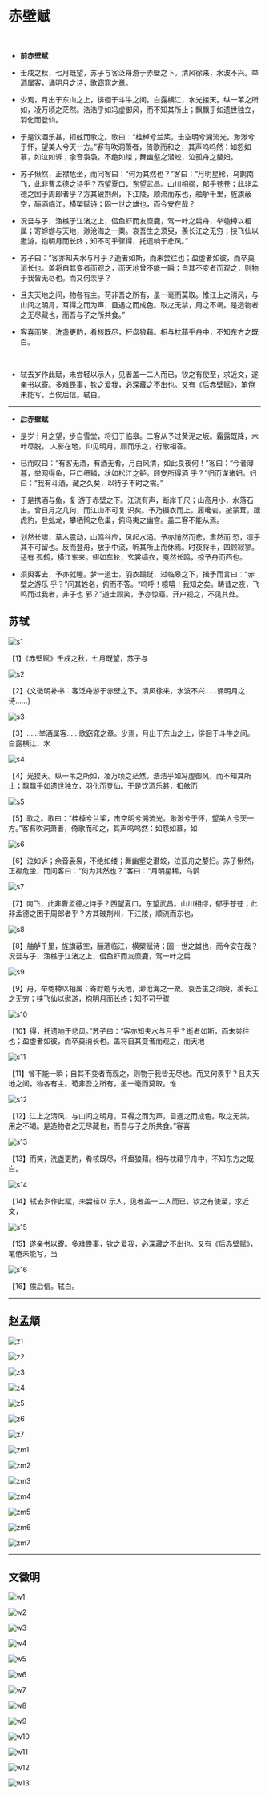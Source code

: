 # 赤壁赋

<br />

- **前赤壁赋**

- 壬戌之秋，七月既望，苏子与客泛舟游于赤壁之下。清风徐来，水波不兴。举酒属客，诵明月之诗，歌窈窕之章。
- 少焉，月出于东山之上，徘徊于斗牛之间。白露横江，水光接天。纵一苇之所如，凌万顷之茫然。浩浩乎如冯虚御风，而不知其所止；飘飘乎如遗世独立，羽化而登仙。
- 于是饮酒乐甚，扣舷而歌之。歌曰：“桂棹兮兰桨，击空明兮溯流光。渺渺兮于怀，望美人兮天一方。”客有吹洞萧者，倚歌而和之，其声呜呜然：如怨如慕，如泣如诉；余音袅袅，不绝如缕；舞幽壑之潜蛟，泣孤舟之嫠妇。
- 苏子愀然，正襟危坐，而问客曰：“何为其然也？”客曰：“月明星稀，乌鹊南飞，此非曹孟德之诗乎？西望夏口，东望武昌。山川相缪，郁乎苍苍；此非孟德之困于周郎者乎？方其破荆州，下江陵，顺流而东也，舳舻千里，旌旗蔽空，酾酒临江，横槊赋诗；固一世之雄也，而今安在哉？
- 况吾与子，渔樵于江渚之上，侣鱼虾而友糜鹿，驾一叶之扁舟，举匏樽以相属；寄蜉蝣与天地，渺沧海之一粟。哀吾生之须臾，羡长江之无穷；挟飞仙以遨游，抱明月而长终；知不可乎骤得，托遗响于悲风。”
- 苏子曰：“客亦知夫水与月乎？逝者如斯，而未尝往也；盈虚者如彼，而卒莫消长也。盖将自其变者而观之，而天地曾不能一瞬；自其不变者而观之，则物于我皆无尽也。而又何羡乎？
- 且夫天地之间，物各有主。苟非吾之所有，虽一毫而莫取。惟江上之清风，与山间之明月，耳得之而为声，目遇之而成色。取之无禁，用之不竭。是造物者之无尽藏也，而吾与子之所共食。”
- 客喜而笑，洗盏更酌，肴核既尽，杯盘狼藉。相与枕藉乎舟中，不知东方之既白。

<br>

- 轼去岁作此赋，未尝轻以示人，见者盖一二人而已，钦之有使至，求近文，遂亲书以寄。多难畏事，钦之爱我，必深藏之不出也。又有《后赤壁赋》，笔倦未能写，当俟后信。轼白。

---

- **后赤壁赋**

- 是岁十月之望，步自雪堂，将归于临皋。二客从予过黄泥之坂。霜露既降，木叶尽脱， 人影在地，仰见明月，顾而乐之，行歌相答。
- 已而叹曰：“有客无酒，有酒无肴，月白风清，如此良夜何！”客曰：“今者薄暮，举网得鱼，巨口细鳞，状如松江之鲈。顾安所得酒 乎？”归而谋诸妇。妇曰：“我有斗酒，藏之久矣，以待子不时之需。”
- 于是携酒与鱼，复 游于赤壁之下。江流有声，断岸千尺；山高月小，水落石出。曾日月之几何，而江山不可复 识矣。予乃摄衣而上，履巉岩，披蒙茸，踞虎豹，登虬龙，攀栖鹘之危巢，俯冯夷之幽宫。盖二客不能从焉。
- 划然长啸，草木震动，山鸣谷应，风起水涌。予亦悄然而悲，肃然而 恐，凛乎其不可留也。反而登舟，放乎中流，听其所止而休焉。时夜将半，四顾寂寥。适有 孤鹤，横江东来。翅如车轮，玄裳缟衣，戛然长鸣，掠予舟而西也。
- 须臾客去，予亦就睡。梦一道士，羽衣蹁跹，过临皋之下，揖予而言曰：“赤壁之游乐 乎？”问其姓名，俯而不答。“呜呼！噫嘻！我知之矣。畴昔之夜，飞鸣而过我者，非子也 邪？”道士顾笑，予亦惊寤。开户视之，不见其处。


## 苏轼

![s1]( https://bitbucket.org/xu12345/document/raw/114a5f5c292cc412cd46304dc1d20cfda7c7a7f8/imgs/shufa/chibifu/s1.jpg )

【1】《赤壁赋》壬戌之秋，七月既望，苏子与



![s2]( https://bitbucket.org/xu12345/document/raw/114a5f5c292cc412cd46304dc1d20cfda7c7a7f8/imgs/shufa/chibifu/s2.jpg )

【2】{文徵明补书：客泛舟游于赤壁之下。清风徐来，水波不兴……诵明月之诗……}



![s3]( https://bitbucket.org/xu12345/document/raw/114a5f5c292cc412cd46304dc1d20cfda7c7a7f8/imgs/shufa/chibifu/s3.jpg )

【3】……举酒属客……歌窈窕之章。少焉，月出于东山之上，徘徊于斗牛之间。白露横江，水



![s4]( https://bitbucket.org/xu12345/document/raw/114a5f5c292cc412cd46304dc1d20cfda7c7a7f8/imgs/shufa/chibifu/s4.jpg )

【4】光接天。纵一苇之所如，凌万顷之茫然。浩浩乎如冯虚御风，而不知其所止；飘飘乎如遗世独立，羽化而登仙。于是饮酒乐甚，扣舷而



![s5]( https://bitbucket.org/xu12345/document/raw/114a5f5c292cc412cd46304dc1d20cfda7c7a7f8/imgs/shufa/chibifu/s5.jpg )

【5】歌之。歌曰：“桂棹兮兰桨，击空明兮溯流光。渺渺兮于怀，望美人兮天一方。”客有吹洞萧者，倚歌而和之，其声呜呜然：如怨如慕，如



![s6]( https://bitbucket.org/xu12345/document/raw/114a5f5c292cc412cd46304dc1d20cfda7c7a7f8/imgs/shufa/chibifu/s6.jpg )

【6】泣如诉；余音袅袅，不绝如缕；舞幽壑之潜蛟，泣孤舟之嫠妇。苏子愀然，正襟危坐，而问客曰：“何为其然也？”客曰：“月明星稀，乌鹊



![s7]( https://bitbucket.org/xu12345/document/raw/114a5f5c292cc412cd46304dc1d20cfda7c7a7f8/imgs/shufa/chibifu/s7.jpg )

【7】南飞，此非曹孟德之诗乎？西望夏口，东望武昌。山川相缪，郁乎苍苍；此非孟德之困于周郎者乎？方其破荆州，下江陵，顺流而东也，



![s8]( https://bitbucket.org/xu12345/document/raw/114a5f5c292cc412cd46304dc1d20cfda7c7a7f8/imgs/shufa/chibifu/s8.jpg )

【8】舳舻千里，旌旗蔽空，酾酒临江，横槊赋诗；固一世之雄也，而今安在哉？况吾与子，渔樵于江渚之上，侣鱼虾而友糜鹿，驾一叶之扁



![s9]( https://bitbucket.org/xu12345/document/raw/114a5f5c292cc412cd46304dc1d20cfda7c7a7f8/imgs/shufa/chibifu/s9.jpg )

【9】舟，举匏樽以相属；寄蜉蝣与天地，渺沧海之一粟。哀吾生之须臾，羡长江之无穷；挟飞仙以遨游，抱明月而长终；知不可乎骤



![s10]( https://bitbucket.org/xu12345/document/raw/114a5f5c292cc412cd46304dc1d20cfda7c7a7f8/imgs/shufa/chibifu/s10.jpg )

【10】得，托遗响于悲风。”苏子曰：“客亦知夫水与月乎？逝者如斯，而未尝往也；盈虚者如彼，而卒莫消长也。盖将自其变者而观之，而天地



![s11]( https://bitbucket.org/xu12345/document/raw/114a5f5c292cc412cd46304dc1d20cfda7c7a7f8/imgs/shufa/chibifu/s11.jpg )

【11】曾不能一瞬；自其不变者而观之，则物于我皆无尽也。而又何羡乎？且夫天地之间，物各有主。苟非吾之所有，虽一毫而莫取。惟



![s12]( https://bitbucket.org/xu12345/document/raw/114a5f5c292cc412cd46304dc1d20cfda7c7a7f8/imgs/shufa/chibifu/s12.jpg )

【12】江上之清风，与山间之明月，耳得之而为声，目遇之而成色。取之无禁，用之不竭。是造物者之无尽藏也，而吾与子之所共食。”客喜



![s13]( https://bitbucket.org/xu12345/document/raw/114a5f5c292cc412cd46304dc1d20cfda7c7a7f8/imgs/shufa/chibifu/s13.jpg )

【13】而笑，洗盏更酌，肴核既尽，杯盘狼藉。相与枕藉乎舟中，不知东方之既白。



![s14]( https://bitbucket.org/xu12345/document/raw/114a5f5c292cc412cd46304dc1d20cfda7c7a7f8/imgs/shufa/chibifu/s14.jpg )

【14】轼去岁作此赋，未尝轻以 示人，见者盖一二人而已，钦之有使至，求近文，



![s15]( https://bitbucket.org/xu12345/document/raw/114a5f5c292cc412cd46304dc1d20cfda7c7a7f8/imgs/shufa/chibifu/s15.jpg )

【15】遂亲书以寄。多难畏事，钦之爱我，必深藏之不出也。又有《后赤壁赋》，笔倦未能写，当



![s16]( https://bitbucket.org/xu12345/document/raw/114a5f5c292cc412cd46304dc1d20cfda7c7a7f8/imgs/shufa/chibifu/s16.jpg )

【16】俟后信。轼白。


---

## 赵孟頫

![z1]( https://gitcode.net/xu180/document/-/raw/master/imgs/shufa/chibifu/z1.jpg )

![z2]( https://gitcode.net/xu180/document/-/raw/master/imgs/shufa/chibifu/z2.jpg )

![z3]( https://gitcode.net/xu180/document/-/raw/master/imgs/shufa/chibifu/z3.jpg )

![z4]( https://gitcode.net/xu180/document/-/raw/master/imgs/shufa/chibifu/z4.jpg )

![z5]( https://gitcode.net/xu180/document/-/raw/master/imgs/shufa/chibifu/z5.jpg )

![z6]( https://gitcode.net/xu180/document/-/raw/master/imgs/shufa/chibifu/z6.jpg )

![z7]( https://gitcode.net/xu180/document/-/raw/master/imgs/shufa/chibifu/z7.jpg )



![zm1]( https://gitcode.net/xu180/document/-/raw/master/imgs/shufa/chibifu/zm1.jpg )

![zm2]( https://gitcode.net/xu180/document/-/raw/master/imgs/shufa/chibifu/zm2.jpg )

![zm3]( https://gitcode.net/xu180/document/-/raw/master/imgs/shufa/chibifu/zm3.jpg )

![zm4]( https://gitcode.net/xu180/document/-/raw/master/imgs/shufa/chibifu/zm4.jpg )

![zm5]( https://gitcode.net/xu180/document/-/raw/master/imgs/shufa/chibifu/zm5.jpg )

![zm6]( https://gitcode.net/xu180/document/-/raw/master/imgs/shufa/chibifu/zm6.jpg )

![zm7]( https://gitcode.net/xu180/document/-/raw/master/imgs/shufa/chibifu/zm7.jpg )


---

## 文徵明

![w1]( https://gitcode.net/xu180/document/-/raw/master/imgs/shufa/chibifu/w1.jpg )

![w2]( https://gitcode.net/xu180/document/-/raw/master/imgs/shufa/chibifu/w2.jpg )

![w3]( https://gitcode.net/xu180/document/-/raw/master/imgs/shufa/chibifu/w3.jpg )

![w4]( https://gitcode.net/xu180/document/-/raw/master/imgs/shufa/chibifu/w4.jpg )

![w5]( https://gitcode.net/xu180/document/-/raw/master/imgs/shufa/chibifu/w5.jpg )

![w6]( https://gitcode.net/xu180/document/-/raw/master/imgs/shufa/chibifu/w6.jpg )

![w7]( https://gitcode.net/xu180/document/-/raw/master/imgs/shufa/chibifu/w7.jpg )

![w8]( https://gitcode.net/xu180/document/-/raw/master/imgs/shufa/chibifu/w8.jpg )

![w9]( https://gitcode.net/xu180/document/-/raw/master/imgs/shufa/chibifu/w9.jpg )

![w10]( https://gitcode.net/xu180/document/-/raw/master/imgs/shufa/chibifu/w10.jpg )

![w11]( https://gitcode.net/xu180/document/-/raw/master/imgs/shufa/chibifu/w11.jpg )

![w12]( https://gitcode.net/xu180/document/-/raw/master/imgs/shufa/chibifu/w12.jpg )

![w13]( https://gitcode.net/xu180/document/-/raw/master/imgs/shufa/chibifu/w13.jpg )


